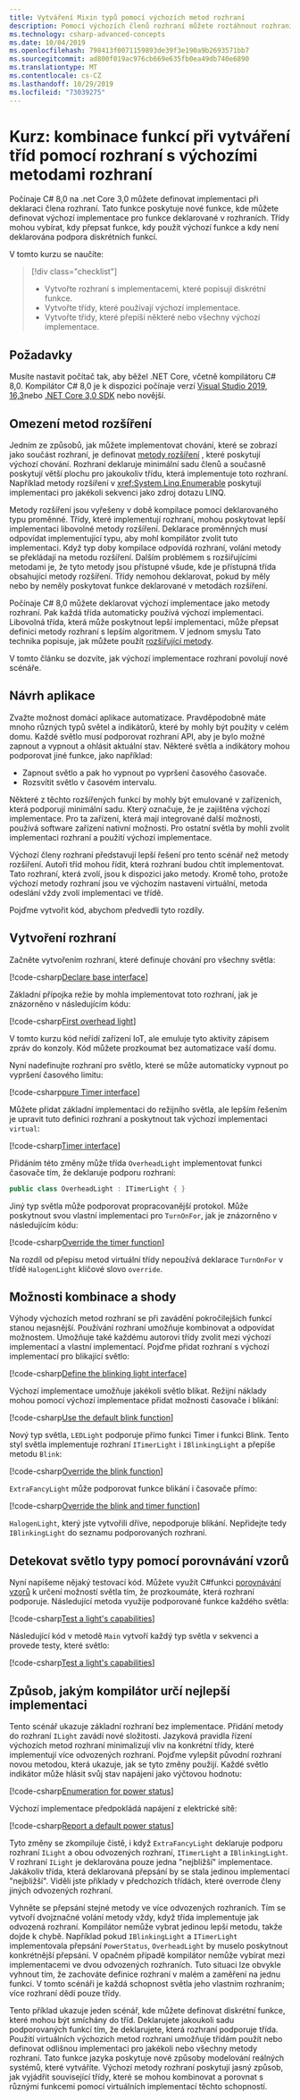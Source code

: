 ```yaml
---
title: Vytváření Mixin typů pomocí výchozích metod rozhraní
description: Pomocí výchozích členů rozhraní můžete roztáhnout rozhraní s nepovinnými výchozími implementacemi pro implementátory.
ms.technology: csharp-advanced-concepts
ms.date: 10/04/2019
ms.openlocfilehash: 798413f0071159893de39f3e190a9b2693571bb7
ms.sourcegitcommit: ad800f019ac976cb669e635fb0ea49db740e6890
ms.translationtype: MT
ms.contentlocale: cs-CZ
ms.lasthandoff: 10/29/2019
ms.locfileid: "73039275"
---
```

# <a name="tutorial-mix-in-functionality-when-creating-classes-using-interfaces-with-default-interface-methods"></a>Kurz: kombinace funkcí při vytváření tříd pomocí rozhraní s výchozími metodami rozhraní

Počínaje C# 8,0 na .net Core 3,0 můžete definovat implementaci při deklaraci člena rozhraní. Tato funkce poskytuje nové funkce, kde můžete definovat výchozí implementace pro funkce deklarované v rozhraních. Třídy mohou vybírat, kdy přepsat funkce, kdy použít výchozí funkce a kdy není deklarována podpora diskrétních funkcí.

V tomto kurzu se naučíte:

> [!div class="checklist"]
>
> * Vytvořte rozhraní s implementacemi, které popisují diskrétní funkce.
> * Vytvořte třídy, které používají výchozí implementace.
> * Vytvořte třídy, které přepíší některé nebo všechny výchozí implementace.

## <a name="prerequisites"></a>Požadavky

Musíte nastavit počítač tak, aby běžel .NET Core, včetně kompilátoru C# 8,0. Kompilátor C# 8,0 je k dispozici počínaje verzí [Visual Studio 2019, 16,3](https://visualstudio.microsoft.com/downloads/?utm_medium=microsoft&utm_source=docs.microsoft.com&utm_campaign=inline+link&utm_content=download+vs2019)nebo [.NET Core 3,0 SDK](https://dotnet.microsoft.com/download/dotnet-core) nebo novější.

## <a name="limitations-of-extension-methods"></a>Omezení metod rozšíření

Jedním ze způsobů, jak můžete implementovat chování, které se zobrazí jako součást rozhraní, je definovat [metody rozšíření](../programming-guide/classes-and-structs/extension-methods.md) , které poskytují výchozí chování. Rozhraní deklaruje minimální sadu členů a současně poskytují větší plochu pro jakoukoliv třídu, která implementuje toto rozhraní. Například metody rozšíření v <xref:System.Linq.Enumerable> poskytují implementaci pro jakékoli sekvenci jako zdroj dotazu LINQ.

Metody rozšíření jsou vyřešeny v době kompilace pomocí deklarovaného typu proměnné. Třídy, které implementují rozhraní, mohou poskytovat lepší implementaci libovolné metody rozšíření. Deklarace proměnných musí odpovídat implementující typu, aby mohl kompilátor zvolit tuto implementaci. Když typ doby kompilace odpovídá rozhraní, volání metody se překládají na metodu rozšíření. Dalším problémem s rozšiřujícími metodami je, že tyto metody jsou přístupné všude, kde je přístupná třída obsahující metody rozšíření. Třídy nemohou deklarovat, pokud by měly nebo by neměly poskytovat funkce deklarované v metodách rozšíření.

Počínaje C# 8,0 můžete deklarovat výchozí implementace jako metody rozhraní. Pak každá třída automaticky používá výchozí implementaci. Libovolná třída, která může poskytnout lepší implementaci, může přepsat definici metody rozhraní s lepším algoritmem. V jednom smyslu Tato technika popisuje, jak můžete použít [rozšiřující metody](../programming-guide/classes-and-structs/extension-methods.md).

V tomto článku se dozvíte, jak výchozí implementace rozhraní povolují nové scénáře.

## <a name="design-the-application"></a>Návrh aplikace

Zvažte možnost domácí aplikace automatizace. Pravděpodobně máte mnoho různých typů světel a indikátorů, které by mohly být použity v celém domu. Každé světlo musí podporovat rozhraní API, aby je bylo možné zapnout a vypnout a ohlásit aktuální stav. Některé světla a indikátory mohou podporovat jiné funkce, jako například:

- Zapnout světlo a pak ho vypnout po vypršení časového časovače.
- Rozsvítit světlo v časovém intervalu.

Některé z těchto rozšířených funkcí by mohly být emulované v zařízeních, která podporují minimální sadu. Který označuje, že je zajištěna výchozí implementace. Pro ta zařízení, která mají integrované další možnosti, používá software zařízení nativní možnosti. Pro ostatní světla by mohli zvolit implementaci rozhraní a použití výchozí implementace.

Výchozí členy rozhraní představují lepší řešení pro tento scénář než metody rozšíření. Autoři tříd mohou řídit, která rozhraní budou chtít implementovat. Tato rozhraní, která zvolí, jsou k dispozici jako metody. Kromě toho, protože výchozí metody rozhraní jsou ve výchozím nastavení virtuální, metoda odeslání vždy zvolí implementaci ve třídě. 

Pojďme vytvořit kód, abychom předvedli tyto rozdíly.

## <a name="create-interfaces"></a>Vytvoření rozhraní

Začněte vytvořením rozhraní, které definuje chování pro všechny světla:

[!code-csharp[Declare base interface](~/samples/csharp/tutorials/mixins-with-interfaces/UnusedExampleCode.cs?name=SnippetILightInterfaceV1)]

Základní přípojka režie by mohla implementovat toto rozhraní, jak je znázorněno v následujícím kódu:

[!code-csharp[First overhead light](~/samples/csharp/tutorials/mixins-with-interfaces/UnusedExampleCode.cs?name=SnippetOverheadLightV1)]

V tomto kurzu kód neřídí zařízení IoT, ale emuluje tyto aktivity zápisem zpráv do konzoly. Kód můžete prozkoumat bez automatizace vaší domu.

Nyní nadefinujte rozhraní pro světlo, které se může automaticky vypnout po vypršení časového limitu:

[!code-csharp[pure Timer interface](~/samples/csharp/tutorials/mixins-with-interfaces/UnusedExampleCode.cs?name=SnippetPureTimerInterface)]

Můžete přidat základní implementaci do režijního světla, ale lepším řešením je upravit tuto definici rozhraní a poskytnout tak výchozí implementaci `virtual`:

[!code-csharp[Timer interface](~/samples/csharp/tutorials/mixins-with-interfaces/ITimerLight.cs?name=SnippetTimerLightFinal)]

Přidáním této změny může třída `OverheadLight` implementovat funkci časovače tím, že deklaruje podporu rozhraní:

```csharp
public class OverheadLight : ITimerLight { }
```

Jiný typ světla může podporovat propracovanější protokol. Může poskytnout svou vlastní implementaci pro `TurnOnFor`, jak je znázorněno v následujícím kódu:

[!code-csharp[Override the timer function](~/samples/csharp/tutorials/mixins-with-interfaces/HalogenLight.cs?name=SnippetHalogenLight)]

Na rozdíl od přepisu metod virtuální třídy nepoužívá deklarace `TurnOnFor` v třídě `HalogenLight` klíčové slovo `override`. 

## <a name="mix-and-match-capabilities"></a>Možnosti kombinace a shody

Výhody výchozích metod rozhraní se při zavádění pokročilejších funkcí stanou nejasnější. Používání rozhraní umožňuje kombinovat a odpovídat možnostem. Umožňuje také každému autorovi třídy zvolit mezi výchozí implementací a vlastní implementací. Pojďme přidat rozhraní s výchozí implementací pro blikající světlo:

[!code-csharp[Define the blinking light interface](~/samples/csharp/tutorials/mixins-with-interfaces/IBlinkingLight.cs?name=SnippetBlinkingLight)]

Výchozí implementace umožňuje jakékoli světlo blikat. Režijní náklady mohou pomocí výchozí implementace přidat možnosti časovače i blikání:

[!code-csharp[Use the default blink function](~/samples/csharp/tutorials/mixins-with-interfaces/OverheadLight.cs?name=SnippetOverheadLight)]

Nový typ světla, `LEDLight` podporuje přímo funkci Timer i funkci Blink. Tento styl světla implementuje rozhraní `ITimerLight` i `IBlinkingLight` a přepíše metodu `Blink`:

[!code-csharp[Override the blink function](~/samples/csharp/tutorials/mixins-with-interfaces/LEDLight.cs?name=SnippetLEDLight)]

`ExtraFancyLight` může podporovat funkce blikání i časovače přímo:

[!code-csharp[Override the blink and timer function](~/samples/csharp/tutorials/mixins-with-interfaces/ExtraFancyLight.cs?name=SnippetExtraFancyLight)]

`HalogenLight`, který jste vytvořili dříve, nepodporuje blikání. Nepřidejte tedy `IBlinkingLight` do seznamu podporovaných rozhraní.

## <a name="detect-the-light-types-using-pattern-matching"></a>Detekovat světlo typy pomocí porovnávání vzorů

Nyní napíšeme nějaký testovací kód. Můžete využít C#funkci [porovnávání vzorů](../pattern-matching.md) k určení možností světla tím, že prozkoumáte, která rozhraní podporuje.  Následující metoda využije podporované funkce každého světla:

[!code-csharp[Test a light's capabilities](~/samples/csharp/tutorials/mixins-with-interfaces/Program.cs?name=SnippetTestLightFunctions)]

Následující kód v metodě `Main` vytvoří každý typ světla v sekvenci a provede testy, které světlo:

[!code-csharp[Test a light's capabilities](~/samples/csharp/tutorials/mixins-with-interfaces/Program.cs?name=SnippetMainMethod)]

## <a name="how-the-compiler-determines-best-implementation"></a>Způsob, jakým kompilátor určí nejlepší implementaci

Tento scénář ukazuje základní rozhraní bez implementace. Přidání metody do rozhraní `ILight` zavádí nové složitosti. Jazyková pravidla řízení výchozích metod rozhraní minimalizují vliv na konkrétní třídy, které implementují více odvozených rozhraní. Pojďme vylepšit původní rozhraní novou metodou, která ukazuje, jak se tyto změny použijí. Každé světlo indikátor může hlásit svůj stav napájení jako výčtovou hodnotu:

[!code-csharp[Enumeration for power status](~/samples/csharp/tutorials/mixins-with-interfaces/ILight.cs?name=SnippetPowerStatus)]

Výchozí implementace předpokládá napájení z elektrické sítě:

[!code-csharp[Report a default power status](~/samples/csharp/tutorials/mixins-with-interfaces/ILight.cs?name=SnippetILightInterface)]

Tyto změny se zkompiluje čistě, i když `ExtraFancyLight` deklaruje podporu rozhraní `ILight` a obou odvozených rozhraní, `ITimerLight` a `IBlinkingLight`. V rozhraní `ILight` je deklarována pouze jedna "nejbližší" implementace. Jakákoliv třída, která deklarovaná přepsání by se stala jedinou implementací "nejbližší". Viděli jste příklady v předchozích třídách, které overrode členy jiných odvozených rozhraní.

Vyhněte se přepsání stejné metody ve více odvozených rozhraních. Tím se vytvoří dvojznačné volání metody vždy, když třída implementuje jak odvozená rozhraní. Kompilátor nemůže vybrat jedinou lepší metodu, takže dojde k chybě. Například pokud `IBlinkingLight` a `ITimerLight` implementovala přepsání `PowerStatus`, `OverheadLight` by muselo poskytnout konkrétnější přepsání. V opačném případě kompilátor nemůže vybírat mezi implementacemi ve dvou odvozených rozhraních. Tuto situaci lze obvykle vyhnout tím, že zachováte definice rozhraní v malém a zaměření na jednu funkci. V tomto scénáři je každá schopnost světla jeho vlastním rozhraním; více rozhraní dědí pouze třídy.

Tento příklad ukazuje jeden scénář, kde můžete definovat diskrétní funkce, které mohou být smíchány do tříd. Deklarujete jakoukoli sadu podporovaných funkcí tím, že deklarujete, která rozhraní podporuje třída. Použití virtuálních výchozích metod rozhraní umožňuje třídám použít nebo definovat odlišnou implementaci pro jakékoli nebo všechny metody rozhraní. Tato funkce jazyka poskytuje nové způsoby modelování reálných systémů, které vytváříte. Výchozí metody rozhraní poskytují jasný způsob, jak vyjádřit související třídy, které se mohou kombinovat a porovnat s různými funkcemi pomocí virtuálních implementací těchto schopností.
